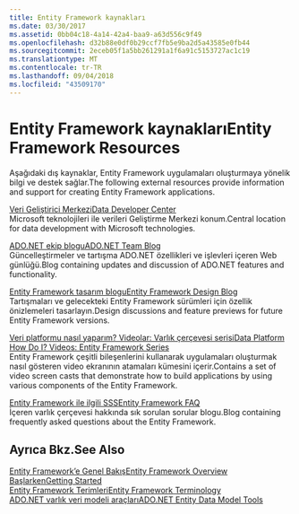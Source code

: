 ```yaml
---
title: Entity Framework kaynakları
ms.date: 03/30/2017
ms.assetid: 0bb04c18-4a14-42a4-baa9-a63d556c9f49
ms.openlocfilehash: d32b88e0df0b29ccf7fb5e9ba2d5a43585e0fb44
ms.sourcegitcommit: 2eceb05f1a5bb261291a1f6a91c5153727ac1c19
ms.translationtype: MT
ms.contentlocale: tr-TR
ms.lasthandoff: 09/04/2018
ms.locfileid: "43509170"
---
```

# <a name="entity-framework-resources"></a><span data-ttu-id="4228e-102">Entity Framework kaynakları</span><span class="sxs-lookup"><span data-stu-id="4228e-102">Entity Framework Resources</span></span>
<span data-ttu-id="4228e-103">Aşağıdaki dış kaynaklar, Entity Framework uygulamaları oluşturmaya yönelik bilgi ve destek sağlar.</span><span class="sxs-lookup"><span data-stu-id="4228e-103">The following external resources provide information and support for creating Entity Framework applications.</span></span>  
  
 [<span data-ttu-id="4228e-104">Veri Geliştirici Merkezi</span><span class="sxs-lookup"><span data-stu-id="4228e-104">Data Developer Center</span></span>](https://go.microsoft.com/fwlink/?LinkId=213876)  
 <span data-ttu-id="4228e-105">Microsoft teknolojileri ile verileri Geliştirme Merkezi konum.</span><span class="sxs-lookup"><span data-stu-id="4228e-105">Central location for data development with Microsoft technologies.</span></span>  
  
 [<span data-ttu-id="4228e-106">ADO.NET ekip blogu</span><span class="sxs-lookup"><span data-stu-id="4228e-106">ADO.NET Team Blog</span></span>](https://go.microsoft.com/fwlink/?LinkId=91905)  
 <span data-ttu-id="4228e-107">Güncelleştirmeler ve tartışma ADO.NET özellikleri ve işlevleri içeren Web günlüğü.</span><span class="sxs-lookup"><span data-stu-id="4228e-107">Blog containing updates and discussion of ADO.NET features and functionality.</span></span>  
  
 [<span data-ttu-id="4228e-108">Entity Framework tasarım blogu</span><span class="sxs-lookup"><span data-stu-id="4228e-108">Entity Framework Design Blog</span></span>](https://go.microsoft.com/fwlink/?LinkId=186888)  
 <span data-ttu-id="4228e-109">Tartışmaları ve gelecekteki Entity Framework sürümleri için özellik önizlemeleri tasarlayın.</span><span class="sxs-lookup"><span data-stu-id="4228e-109">Design discussions and feature previews for future Entity Framework versions.</span></span>  
  
 [<span data-ttu-id="4228e-110">Veri platformu nasıl yaparım? Videolar: Varlık çerçevesi serisi</span><span class="sxs-lookup"><span data-stu-id="4228e-110">Data Platform How Do I? Videos: Entity Framework Series</span></span>](https://go.microsoft.com/fwlink/?LinkId=124600)  
 <span data-ttu-id="4228e-111">Entity Framework çeşitli bileşenlerini kullanarak uygulamaları oluşturmak nasıl gösteren video ekranının atamaları kümesini içerir.</span><span class="sxs-lookup"><span data-stu-id="4228e-111">Contains a set of video screen casts that demonstrate how to build applications by using various components of the Entity Framework.</span></span>  
  
 [<span data-ttu-id="4228e-112">Entity Framework ile ilgili SSS</span><span class="sxs-lookup"><span data-stu-id="4228e-112">Entity Framework FAQ</span></span>](https://go.microsoft.com/fwlink/?LinkID=213877)  
 <span data-ttu-id="4228e-113">İçeren varlık çerçevesi hakkında sık sorulan sorular blogu.</span><span class="sxs-lookup"><span data-stu-id="4228e-113">Blog containing frequently asked questions about the Entity Framework.</span></span>  
  
## <a name="see-also"></a><span data-ttu-id="4228e-114">Ayrıca Bkz.</span><span class="sxs-lookup"><span data-stu-id="4228e-114">See Also</span></span>  
 [<span data-ttu-id="4228e-115">Entity Framework’e Genel Bakış</span><span class="sxs-lookup"><span data-stu-id="4228e-115">Entity Framework Overview</span></span>](../../../../../docs/framework/data/adonet/ef/overview.md)  
 [<span data-ttu-id="4228e-116">Başlarken</span><span class="sxs-lookup"><span data-stu-id="4228e-116">Getting Started</span></span>](../../../../../docs/framework/data/adonet/ef/getting-started.md)  
 [<span data-ttu-id="4228e-117">Entity Framework Terimleri</span><span class="sxs-lookup"><span data-stu-id="4228e-117">Entity Framework Terminology</span></span>](../../../../../docs/framework/data/adonet/ef/terminology.md)  
 [<span data-ttu-id="4228e-118">ADO.NET varlık veri modeli araçları</span><span class="sxs-lookup"><span data-stu-id="4228e-118">ADO.NET Entity Data Model  Tools</span></span>](https://msdn.microsoft.com/library/91076853-0881-421b-837a-f582f36be527)
